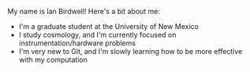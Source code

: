 My name is Ian Birdwell! Here's a bit about me:
- I'm a graduate student at the University of New Mexico
- I study cosmology, and I'm currently focused on instrumentation/hardware problems
- I'm very new to Git, and I'm slowly learning how to be more effective with my computation




